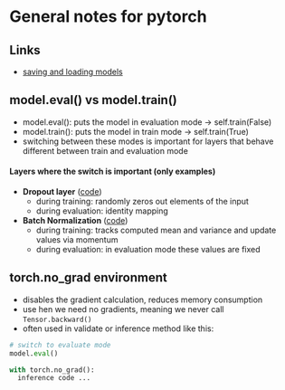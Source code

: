 # General notes for pytorch

## Links
- [saving and loading models](https://pytorch.org/tutorials/beginner/saving_loading_models.html?highlight=eval)

## model.eval() vs model.train()
- model.eval(): puts the model in evaluation mode -> self.train(False)
- model.train(): puts the model in train mode -> self.train(True)
- switching between these modes is important for layers that behave different between train and evaluation mode

#### Layers where the switch is important (only examples) 
- **Dropout layer** ([code](https://pytorch.org/docs/stable/_modules/torch/nn/modules/dropout.html#Dropout))
    - during training: randomly zeros out elements of the input 
    - during evaluation: identity mapping
- **Batch Normalization** ([code](https://pytorch.org/docs/master/_modules/torch/nn/modules/batchnorm.html#BatchNorm1d))
    - during training: tracks computed mean and variance and update values via momentum
    - during evaluation: in evaluation mode these values are fixed
  
## torch.no_grad environment
- disables the gradient calculation, reduces memory consumption
- use hen we need no gradients, meaning we never call `Tensor.backward()`
- often used in validate or inference method like this: 

```python
# switch to evaluate mode
model.eval()

with torch.no_grad():
  inference code ...
```


